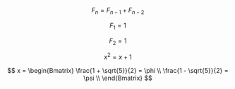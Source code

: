 $$ F_n = F_{n - 1} + F_{n - 2} $$

$$ F_1 = 1 $$

$$ F_2 = 1 $$

$$ x^2 = x + 1 $$

$$ x = \begin{Bmatrix} \frac{1 + \sqrt{5}}{2} = \phi \\
\frac{1 - \sqrt{5}}{2} = \psi \\ \end{Bmatrix} $$
